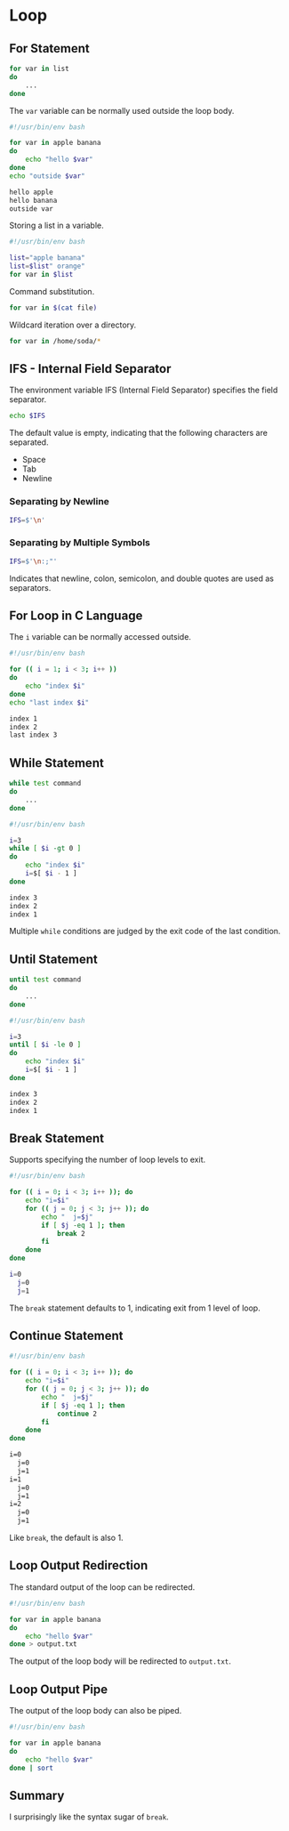 # Loop

## For Statement

```bash
for var in list
do
    ...
done
```

The `var` variable can be normally used outside the loop body.

```bash
#!/usr/bin/env bash

for var in apple banana
do
    echo "hello $var"
done
echo "outside $var"
```

```txt
hello apple
hello banana
outside var
```

Storing a list in a variable.

```bash
#!/usr/bin/env bash

list="apple banana"
list=$list" orange"
for var in $list
```

Command substitution.

```bash
for var in $(cat file)
```

Wildcard iteration over a directory.

```bash
for var in /home/soda/*
```

## IFS - Internal Field Separator

The environment variable IFS (Internal Field Separator) specifies the field separator.

```bash
echo $IFS
```

The default value is empty, indicating that the following characters are separated.

* Space
* Tab
* Newline

### Separating by Newline

```bash
IFS=$'\n'
```

### Separating by Multiple Symbols

```bash
IFS=$'\n:;"'
```

Indicates that newline, colon, semicolon, and double quotes are used as separators.

## For Loop in C Language

The `i` variable can be normally accessed outside.

```bash
#!/usr/bin/env bash

for (( i = 1; i < 3; i++ ))
do
    echo "index $i"
done
echo "last index $i"
```

```txt
index 1
index 2
last index 3
```

## While Statement

```bash
while test command
do
    ...
done
```

```bash
#!/usr/bin/env bash

i=3
while [ $i -gt 0 ]
do
    echo "index $i"
    i=$[ $i - 1 ]
done
```

```txt
index 3
index 2
index 1
```

Multiple `while` conditions are judged by the exit code of the last condition.

## Until Statement

```bash
until test command
do
    ...
done
```

```bash
#!/usr/bin/env bash

i=3
until [ $i -le 0 ]
do
    echo "index $i"
    i=$[ $i - 1 ]
done
```

```txt
index 3
index 2
index 1
```

## Break Statement

Supports specifying the number of loop levels to exit.

```bash
#!/usr/bin/env bash

for (( i = 0; i < 3; i++ )); do
    echo "i=$i"
    for (( j = 0; j < 3; j++ )); do
        echo "  j=$j"
        if [ $j -eq 1 ]; then
            break 2
        fi
    done
done
```

```bash
i=0
  j=0
  j=1
```

The `break` statement defaults to 1, indicating exit from 1 level of loop.

## Continue Statement

```bash
#!/usr/bin/env bash

for (( i = 0; i < 3; i++ )); do
    echo "i=$i"
    for (( j = 0; j < 3; j++ )); do
        echo "  j=$j"
        if [ $j -eq 1 ]; then
            continue 2
        fi
    done
done
```

```txt
i=0
  j=0
  j=1
i=1
  j=0
  j=1
i=2
  j=0
  j=1
```

Like `break`, the default is also 1.

## Loop Output Redirection

The standard output of the loop can be redirected.

```bash
#!/usr/bin/env bash

for var in apple banana
do
    echo "hello $var"
done > output.txt
```

The output of the loop body will be redirected to `output.txt`.

## Loop Output Pipe

The output of the loop body can also be piped.

```bash
#!/usr/bin/env bash

for var in apple banana
do
    echo "hello $var"
done | sort
```

## Summary

I surprisingly like the syntax sugar of `break`.
